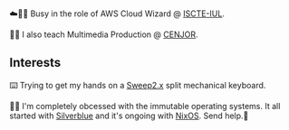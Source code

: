 :cloud::mage_man: Busy in the role of AWS Cloud Wizard @ [ISCTE-IUL](https://www.iscte.pt).

:man_teacher: I also teach Multimedia Production @ [CENJOR](https://www.cenjor.pt).

## Interests

⌨️ Trying to get my hands on a [Sweep2.x](https://github.com/davidphilipbarr/Sweep) split mechanical keyboard.

:man_shrugging: I'm completely obcessed with the immutable operating systems. It all started with [Silverblue](https://silverblue.fedoraproject.org/) and it's ongoing with [NixOS](https://nixos.org/). Send help.:rabbit2:
